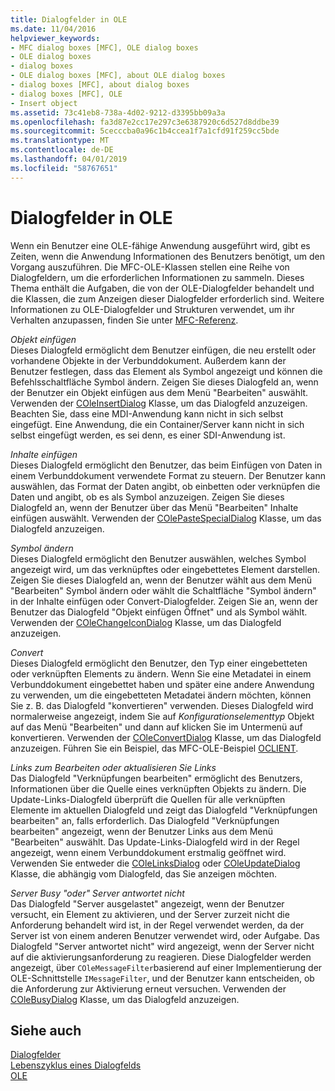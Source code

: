 ```yaml
---
title: Dialogfelder in OLE
ms.date: 11/04/2016
helpviewer_keywords:
- MFC dialog boxes [MFC], OLE dialog boxes
- OLE dialog boxes
- dialog boxes
- OLE dialog boxes [MFC], about OLE dialog boxes
- dialog boxes [MFC], about dialog boxes
- dialog boxes [MFC], OLE
- Insert object
ms.assetid: 73c41eb8-738a-4d02-9212-d3395bb09a3a
ms.openlocfilehash: fa3d87e2cc17e297c3e6387920c6d527d8ddbe39
ms.sourcegitcommit: 5cecccba0a96c1b4ccea1f7a1cfd91f259cc5bde
ms.translationtype: MT
ms.contentlocale: de-DE
ms.lasthandoff: 04/01/2019
ms.locfileid: "58767651"
---
```

# <a name="dialog-boxes-in-ole"></a>Dialogfelder in OLE

Wenn ein Benutzer eine OLE-fähige Anwendung ausgeführt wird, gibt es Zeiten, wenn die Anwendung Informationen des Benutzers benötigt, um den Vorgang auszuführen. Die MFC-OLE-Klassen stellen eine Reihe von Dialogfeldern, um die erforderlichen Informationen zu sammeln. Dieses Thema enthält die Aufgaben, die von der OLE-Dialogfelder behandelt und die Klassen, die zum Anzeigen dieser Dialogfelder erforderlich sind. Weitere Informationen zu OLE-Dialogfelder und Strukturen verwendet, um ihr Verhalten anzupassen, finden Sie unter [MFC-Referenz](../mfc/mfc-desktop-applications.md).

*Objekt einfügen*<br/>
Dieses Dialogfeld ermöglicht dem Benutzer einfügen, die neu erstellt oder vorhandene Objekte in der Verbunddokument. Außerdem kann der Benutzer festlegen, dass das Element als Symbol angezeigt und können die Befehlsschaltfläche Symbol ändern. Zeigen Sie dieses Dialogfeld an, wenn der Benutzer ein Objekt einfügen aus dem Menü "Bearbeiten" auswählt. Verwenden der [COleInsertDialog](../mfc/reference/coleinsertdialog-class.md) Klasse, um das Dialogfeld anzuzeigen. Beachten Sie, dass eine MDI-Anwendung kann nicht in sich selbst eingefügt. Eine Anwendung, die ein Container/Server kann nicht in sich selbst eingefügt werden, es sei denn, es einer SDI-Anwendung ist.

*Inhalte einfügen*<br/>
Dieses Dialogfeld ermöglicht den Benutzer, das beim Einfügen von Daten in einem Verbunddokument verwendete Format zu steuern. Der Benutzer kann auswählen, das Format der Daten angibt, ob einbetten oder verknüpfen die Daten und angibt, ob es als Symbol anzuzeigen. Zeigen Sie dieses Dialogfeld an, wenn der Benutzer über das Menü "Bearbeiten" Inhalte einfügen auswählt. Verwenden der [COlePasteSpecialDialog](../mfc/reference/colepastespecialdialog-class.md) Klasse, um das Dialogfeld anzuzeigen.

*Symbol ändern*<br/>
Dieses Dialogfeld ermöglicht den Benutzer auswählen, welches Symbol angezeigt wird, um das verknüpftes oder eingebettetes Element darstellen. Zeigen Sie dieses Dialogfeld an, wenn der Benutzer wählt aus dem Menü "Bearbeiten" Symbol ändern oder wählt die Schaltfläche "Symbol ändern" in der Inhalte einfügen oder Convert-Dialogfelder. Zeigen Sie an, wenn der Benutzer das Dialogfeld "Objekt einfügen Öffnet" und als Symbol wählt. Verwenden der [COleChangeIconDialog](../mfc/reference/colechangeicondialog-class.md) Klasse, um das Dialogfeld anzuzeigen.

*Convert*<br/>
Dieses Dialogfeld ermöglicht den Benutzer, den Typ einer eingebetteten oder verknüpften Elements zu ändern. Wenn Sie eine Metadatei in einem Verbunddokument eingebettet haben und später eine andere Anwendung zu verwenden, um die eingebetteten Metadatei ändern möchten, können Sie z. B. das Dialogfeld "konvertieren" verwenden. Dieses Dialogfeld wird normalerweise angezeigt, indem Sie auf *Konfigurationselementtyp* Objekt auf das Menü "Bearbeiten" und dann auf klicken Sie im Untermenü auf konvertieren. Verwenden der [COleConvertDialog](../mfc/reference/coleconvertdialog-class.md) Klasse, um das Dialogfeld anzuzeigen. Führen Sie ein Beispiel, das MFC-OLE-Beispiel [OCLIENT](../overview/visual-cpp-samples.md).

*Links zum Bearbeiten oder aktualisieren Sie Links*<br/>
Das Dialogfeld "Verknüpfungen bearbeiten" ermöglicht des Benutzers, Informationen über die Quelle eines verknüpften Objekts zu ändern. Die Update-Links-Dialogfeld überprüft die Quellen für alle verknüpften Elemente im aktuellen Dialogfeld und zeigt das Dialogfeld "Verknüpfungen bearbeiten" an, falls erforderlich. Das Dialogfeld "Verknüpfungen bearbeiten" angezeigt, wenn der Benutzer Links aus dem Menü "Bearbeiten" auswählt. Das Update-Links-Dialogfeld wird in der Regel angezeigt, wenn einem Verbunddokument erstmalig geöffnet wird. Verwenden Sie entweder die [COleLinksDialog](../mfc/reference/colelinksdialog-class.md) oder [COleUpdateDialog](../mfc/reference/coleupdatedialog-class.md) Klasse, die abhängig vom Dialogfeld, das Sie anzeigen möchten.

*Server Busy "oder" Server antwortet nicht*<br/>
Das Dialogfeld "Server ausgelastet" angezeigt, wenn der Benutzer versucht, ein Element zu aktivieren, und der Server zurzeit nicht die Anforderung behandelt wird ist, in der Regel verwendet werden, da der Server ist von einem anderen Benutzer verwendet wird, oder Aufgabe. Das Dialogfeld "Server antwortet nicht" wird angezeigt, wenn der Server nicht auf die aktivierungsanforderung zu reagieren. Diese Dialogfelder werden angezeigt, über `COleMessageFilter`basierend auf einer Implementierung der OLE-Schnittstelle `IMessageFilter`, und der Benutzer kann entscheiden, ob die Anforderung zur Aktivierung erneut versuchen. Verwenden der [COleBusyDialog](../mfc/reference/colebusydialog-class.md) Klasse, um das Dialogfeld anzuzeigen.

## <a name="see-also"></a>Siehe auch

[Dialogfelder](../mfc/dialog-boxes.md)<br/>
[Lebenszyklus eines Dialogfelds](../mfc/life-cycle-of-a-dialog-box.md)<br/>
[OLE](../mfc/ole-in-mfc.md)
